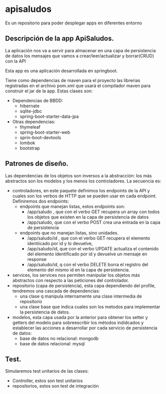 # apisaludos
Es un repositorio para poder desplegar apps en diferentes entorno 

## Descripción de la app ApiSaludos.

La aplicación nos va a servir para almacenar en una capa de persistencia de datos los mensajes que vamos a crear/leer/actualizar y borrar(CRUD) con la API

Esta app es una aplicación desarrollada en springboot.

Tiene como dependencias de maven para el proyecto las librerias registradas en el archivo pom.xml que usará el compilador maven para construir el jar de la app. 
Estas clases son:
- Dependencias de BBDD:
    - hibernate
    - sqlite-jdbc
    - spring-boot-starter-data-jpa
- Otras dependencias:
    - thymeleaf
    - spring-boot-starter-web
    - sprin-boot-devtools
    - lombok
    - bootstrap

## Patrones de diseño.

Las dependencias de los objetos son inversos a la abstracción: los más abstractos son los modelos y los menos los controladores. La secuencia es:
- controladores, en este paquete definimos los endpoints de la API y cuales son los verbos de HTTP que se pueden usar en cada endpoint. Definiremos dos endpoints:
    -  endpoints que manejan listas, estos endpoints son:
        - /app/saludo , que con el verbo GET recupera un array con todos los objetos que existen en la capa de persistencia de datos
        - /app/saludo, que con el verbo POST crea una entrada en la capa de persistencia 
  -  endpoints que no manejan listas, sino unidades.
        - /app/saludo/id , que con el verbo GET recupera el elemento identiicado por id y lo devuelve,
        - /app/saludo/id, que con el verbo UPDATE actualiza el contenido del elemento identificado por id y devuelve un mensaje en response
        - /app/saludo/id, q con el verbo DELETE borra el registro del elemento del mismo id en la capa de persistencia.
- services, los services nos permiten manipular los objetos más abstractos con respecto a las peticiones del controlador.
- repositorio (capa de persistencia), esta capa dependiendo del profile, tendremos una cascada de dependencias:
    -  una clase q manipula internamente una clase intermedia de repositorio
    -  una clase base que indica cuales son los metodos para implementar la persistencia de datos.
- modelos, esta capa usada por la anterior para obtener los setter y getters del modelo para sobreescribir los métodos indidcados y establecer las acciones a desarrollar por cada servicio de persistencia de datos:
    - base de datos no relacional: mongodb
    - base de datos relacional: mysql
## Test.
Simularemos test unitarios de las clases:
- Controller, estos son test unitarios
- repositorios, estos son test de integración
